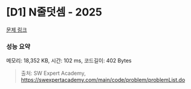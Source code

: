 # [D1] N줄덧셈 - 2025 

[문제 링크](https://swexpertacademy.com/main/code/problem/problemDetail.do?contestProbId=AV5QFZtaAscDFAUq) 

### 성능 요약

메모리: 18,352 KB, 시간: 102 ms, 코드길이: 402 Bytes



> 출처: SW Expert Academy, https://swexpertacademy.com/main/code/problem/problemList.do